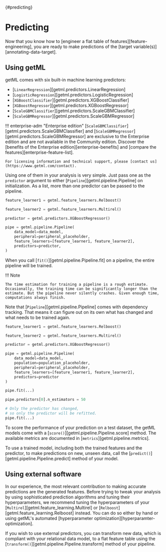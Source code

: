 [](){#predicting}
# Predicting

Now that you know how to [engineer a flat table of features][feature-engineering], you are ready to make predictions of the [target variable(s)][annotating-data-target].

## Using getML

getML comes with six built-in machine learning predictors:

- [`LinearRegression`][getml.predictors.LinearRegression]
- [`LogisticRegression`][getml.predictors.LogisticRegression]
- [`XGBoostClassifier`][getml.predictors.XGBoostClassifier]
- [`XGBoostRegressor`][getml.predictors.XGBoostRegressor]
- [`ScaleGBMClassifier`][getml.predictors.ScaleGBMClassifier]
- [`ScaleGBMRegressor`][getml.predictors.ScaleGBMRegressor]

!!! enterprise-adm "Enterprise edition"
    [`ScaleGBMClassifier`][getml.predictors.ScaleGBMClassifier] and [`ScaleGBMRegressor`][getml.predictors.ScaleGBMRegressor] are exclusive to the Enterprise edition and are not available in the Community edition. Discover the [benefits of the Enterprise edition][enterprise-benefits] and [compare the features][enterprise-feature-list].

    For licensing information and technical support, please [contact us](https://www.getml.com/contact).

Using one of them in your analysis is very simple. Just pass one as the `predictor` argument to either [`Pipeline`][getml.pipeline.Pipeline]
on initialization. As a list, more than one predictor can be passed to the pipeline.

```python
feature_learner1 = getml.feature_learners.Relboost()

feature_learner2 = getml.feature_learners.Multirel()

predictor = getml.predictors.XGBoostRegressor()

pipe = getml.pipeline.Pipeline(
    data_model=data_model,
    peripheral=peripheral_placeholder,
    feature_learners=[feature_learner1, feature_learner2],
    predictors=predictor,
)
```

When you call [`fit()`][getml.pipeline.Pipeline.fit] on a pipeline, the entire pipeline will be trained.

!!! Note
    
    The time estimation for training a pipeline is a rough estimate. Occasionally, the training time can be significantly longer than the estimate. But the pipeline never silently crashes. Given enough time, computations always finish.

Note that [`Pipeline`][getml.pipeline.Pipeline] comes with dependency tracking. That means it can figure out on its own what has changed and what needs to be trained again.

```python
feature_learner1 = getml.feature_learners.Relboost()

feature_learner2 = getml.feature_learners.Multirel()

predictor = getml.predictors.XGBoostRegressor()

pipe = getml.pipeline.Pipeline(
    data_model=data_model,
    population=population_placeholder,
    peripheral=peripheral_placeholder,
    feature_learners=[feature_learner1, feature_learner2],
    predictors=predictor 
)

pipe.fit(...)

pipe.predictors[0].n_estimators = 50

# Only the predictor has changed,
# so only the predictor will be refitted.
pipe.fit(...)
```

To score the performance of your prediction on a test dataset, the getML models come with a [`score()`][getml.pipeline.Pipeline.score] method. The available metrics are documented in [`metrics`][getml.pipeline.metrics].

To use a trained model, including both the trained features and the predictor, to make predictions on new, unseen data, call the [`predict()`][getml.pipeline.Pipeline.predict] method of your model.

## Using external software

In our experience, the most relevant contribution to making accurate predictions are the generated features. Before trying to tweak your analysis by using sophisticated prediction algorithms and tuning their hyperparameters, we recommend tuning the hyperparameters of your [`Multirel`][getml.feature_learning.Multirel] or [`Relboost`][getml.feature_learning.Relboost] instead. You can do so either by hand or using getML's automated [hyperparameter optimization][hyperparamter-optimization].

If you wish to use external predictors, you can transform new data, which is compliant with your relational data model, to a flat feature table using the [`transform()`][getml.pipeline.Pipeline.transform] method of your pipeline.
